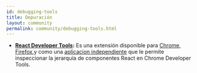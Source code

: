 ```yaml
---
id: debugging-tools
title: Depuración
layout: community
permalink: community/debugging-tools.html
---
```


  * **[React Developer Tools](https://github.com/facebook/react-devtools):** Es una extensión disponible para [Chrome](https://chrome.google.com/webstore/detail/react-developer-tools/fmkadmapgofadopljbjfkapdkoienihi), [Firefox](https://addons.mozilla.org/firefox/addon/react-devtools/),y como una [aplicacion independiente](https://github.com/facebook/react-devtools/tree/master/packages/react-devtools) que le permite inspeccionar la jerarquía de componentes React en Chrome Developer Tools.
